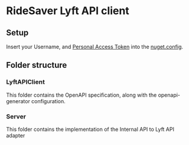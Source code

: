 # RideSaver Lyft API client

## Setup
Insert your Username, and [Personal Access Token](https://github.com/settings/tokens) into the [nuget.config](./nuget.config).

## Folder structure
### LyftAPIClient
This folder contains the OpenAPI specification, along with the openapi-generator configuration.

### Server
This folder contains the implementation of the Internal API to Lyft API adapter
